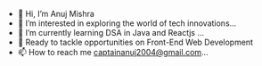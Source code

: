 - 👋 Hi, I’m Anuj Mishra
- 👀 I’m interested in exploring the world of tech innovations...
- 🌱 I’m currently learning DSA in Java and Reactjs ...
- 💞️ Ready to tackle opportunities on Front-End Web Development
- 📫 How to reach me captainanuj2004@gmail.com...

<!---
Captainanujm/Captainanujm is a ✨ special ✨ repository because its `README.md` (this file) appears on your GitHub profile.
You can click the Preview link to take a look at your changes.
--->
